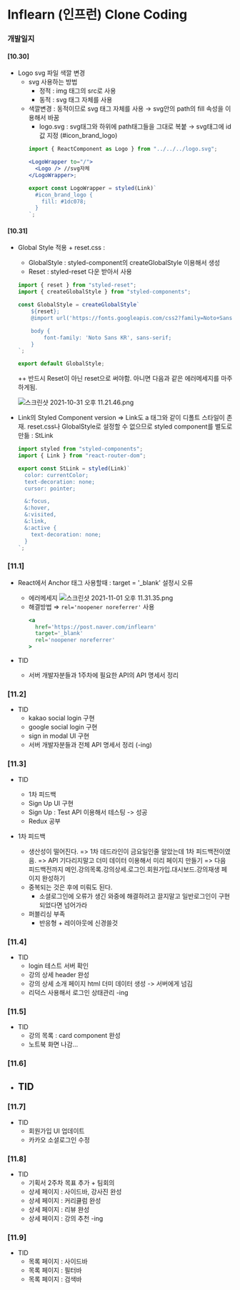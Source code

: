 # Inflearn (인프런) Clone Coding

### 개발일지

#### [10.30]

- Logo svg 파일 색깔 변경
  - svg 사용하는 방법
    - 정적 : img 태그의 src로 사용
    - 동적 : svg 태그 자체를 사용
  - 색깔변경 : 동적이므로 svg 태그 자체를 사용 → svg안의 path의 fill 속성을 이용해서 바꿈
    - logo.svg : svg태그와 하위에 path태그들을 그대로 복붙
                            → svg태그에 id값 지정 (#icon_brand_logo)
    ```jsx
    import { ReactComponent as Logo } from "../../../logo.svg";

    <LogoWrapper to="/">
      <Logo /> //svg자체
    </LogoWrapper>;

    export const LogoWrapper = styled(Link)`
      #icon_brand_logo {
        fill: #1dc078;
      }
    `;
    ```

#### [10.31]

- Global Style 적용 + reset.css :

  - GlobalStyle : styled-component의 createGlobalStyle 이용해서 생성
  - Reset : styled-reset 다운 받아서 사용

  ```jsx
  import { reset } from "styled-reset";
  import { createGlobalStyle } from "styled-components";

  const GlobalStyle = createGlobalStyle`
      ${reset};
      @import url('https://fonts.googleapis.com/css2?family=Noto+Sans+KR:wght@300;400;500;700;900&display=swap');
  
      body {
          font-family: 'Noto Sans KR', sans-serif;
      }
  `;

  export default GlobalStyle;
  ```

  ++ 반드시 Reset이 아닌 reset으로 써야함. 아니면 다음과 같은 에러메세지를 마주하게됨.

  ![스크린샷 2021-10-31 오후 11.21.46.png](https://s3-us-west-2.amazonaws.com/secure.notion-static.com/d90a2271-837c-4db7-aa2b-2cf624ea21c1/스크린샷_2021-10-31_오후_11.21.46.png)

- Link의 Styled Component version
  ⇒ Link도 a 태그와 같이 디폴트 스타일이 존재. reset.css나 GlobalStyle로 설정할 수 없으므로 styled component를 별도로 만듦 : StLink
  ```jsx
  import styled from "styled-components";
  import { Link } from "react-router-dom";

  export const StLink = styled(Link)`
    color: currentColor;
    text-decoration: none;
    cursor: pointer;

    &:focus,
    &:hover,
    &:visited,
    &:link,
    &:active {
      text-decoration: none;
    }
  `;
  ```

### [11.1]

- React에서 Anchor 태그 사용할때 : target = '\_blank' 설정시 오류

  - 에러메세지
    ![스크린샷 2021-11-01 오후 11.31.35.png](https://s3-us-west-2.amazonaws.com/secure.notion-static.com/03963d8e-7b77-4a0c-bc82-35f031c683b0/스크린샷_2021-11-01_오후_11.31.35.png)
  - 해결방법
    ⇒ `rel='noopener noreferrer'` 사용
    ```jsx
    <a
      href='https://post.naver.com/inflearn'
      target='_blank'
      rel='noopener noreferrer'
    >
    ```

- TID
  - 서버 개발자분들과 1주차에 필요한 API의 API 명세서 정리

### [11.2]

- TID
  - kakao social login 구현
  - google social login 구현
  - sign in modal UI 구현
  - 서버 개발자분들과 전체 API 명세서 정리 (-ing)

### [11.3]

- TID

  - 1차 피드백
  - Sign Up UI 구현
  - Sign Up : Test API 이용해서 테스팅 -> 성공
  - Redux 공부

- 1차 피드백
  - 생산성이 떨어진다.
    => 1차 데드라인이 금요일인줄 알았는데 1차 피드백전이였음.
    => API 기다리지말고 더미 데이터 이용해서 미리 페이지 만들기
    => 다음 피드백전까지 메인.강의목록.강의상세.로그인.회원가입.대시보드.강의재생 페이지 완성하기
  - 중복되는 것은 후에 미뤄도 된다.
    - 소셜로그인에 오류가 생긴 와중에 해결하려고 끌지말고 일반로그인이 구현되었다면 넘어가라
  - 퍼블리싱 부족
    - 반응형 + 레이아웃에 신경쓸것

### [11.4]

- TID
  - login 테스트 서버 확인
  - 강의 상세 header 완성
  - 강의 상세 소개 페이지 html 더미 데이터 생성 -> 서버에게 넘김
  - 리덕스 사용해서 로그인 상태관리 -ing

### [11.5]

- TID
  - 강의 목록 : card component 완성
  - 노트북 화면 나감...

### [11.6]

- TID
  -

### [11.7]

- TID
  - 회원가입 UI 업데이트
  - 카카오 소셜로그인 수정

### [11.8]

- TID
  - 기획서 2주차 목표 추가 + 팀회의
  - 상세 페이지 : 사이드바, 강사진 완성
  - 상세 페이지 : 커리큘럼 완성
  - 상세 페이지 : 리뷰 완성
  - 상세 페이지 : 강의 추천 -ing


### [11.9]

- TID
  - 목록 페이지 : 사이드바
  - 목록 페이지 : 필터바
  - 목록 페이지 : 검색바
